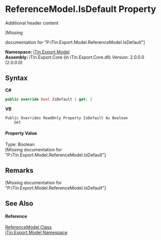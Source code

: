 # ReferenceModel.IsDefault Property 
Additional header content 

\[Missing <summary> documentation for "P:iTin.Export.Model.ReferenceModel.IsDefault"\]

**Namespace:**&nbsp;<a href="N_iTin_Export_Model">iTin.Export.Model</a><br />**Assembly:**&nbsp;iTin.Export.Core (in iTin.Export.Core.dll) Version: 2.0.0.0 (2.0.0.0)

## Syntax

**C#**<br />
``` C#
public override bool IsDefault { get; }
```

**VB**<br />
``` VB
Public Overrides ReadOnly Property IsDefault As Boolean
	Get
```


#### Property Value
Type: Boolean<br />\[Missing <value> documentation for "P:iTin.Export.Model.ReferenceModel.IsDefault"\]

## Remarks
\[Missing <remarks> documentation for "P:iTin.Export.Model.ReferenceModel.IsDefault"\]

## See Also


#### Reference
<a href="T_iTin_Export_Model_ReferenceModel">ReferenceModel Class</a><br /><a href="N_iTin_Export_Model">iTin.Export.Model Namespace</a><br />